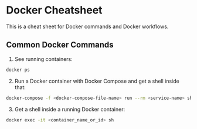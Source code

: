 # Docker Cheatsheet
This is a cheat sheet for Docker commands and Docker workflows.

## Common Docker Commands
1. See running containers:
```bash
docker ps
```
2. Run a Docker container with Docker Compose and get a shell inside that:
```bash
docker-compose -f <docker-compose-file-name> run --rm <service-name> sh
```
3. Get a shell inside a running Docker container:
```bash
docker exec -it <container_name_or_id> sh
```
